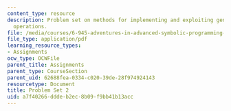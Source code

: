 ```yaml
---
content_type: resource
description: Problem set on methods for implementing and exploiting generic sequence
  operations.
file: /media/courses/6-945-adventures-in-advanced-symbolic-programming-spring-2009/a7f40266dddeb2ec8b09f9bb41b13acc_MIT6_945s09_assn02.pdf
file_type: application/pdf
learning_resource_types:
- Assignments
ocw_type: OCWFile
parent_title: Assignments
parent_type: CourseSection
parent_uid: 62688fea-0334-c020-39de-28f974924143
resourcetype: Document
title: Problem Set 2
uid: a7f40266-ddde-b2ec-8b09-f9bb41b13acc
---
```

